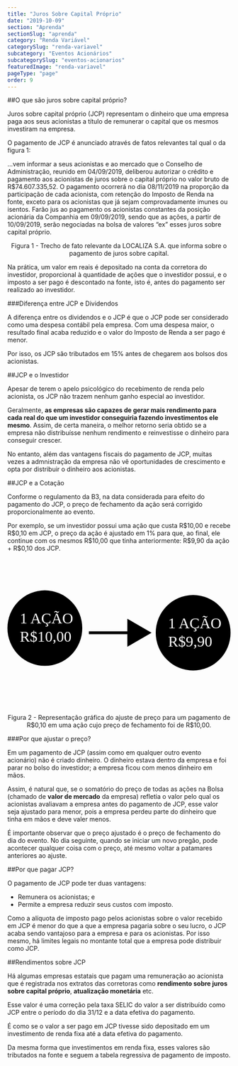 ```yaml
---
title: "Juros Sobre Capital Próprio"
date: "2019-10-09"
section: "Aprenda"
sectionSlug: "aprenda"
category: "Renda Variável"
categorySlug: "renda-variavel"
subcategory: "Eventos Acionários"
subcategorySlug: "eventos-acionarios"
featuredImage: "renda-variavel"
pageType: "page"
order: 9
---
```


##O que são juros sobre capital próprio?

Juros sobre capital próprio (JCP) representam o dinheiro que uma empresa paga aos seus acionistas a título de remunerar o capital que os mesmos investiram na empresa.

O pagamento de JCP é anunciado através de fatos relevantes tal qual o da figura 1:

<div class="citacao" id="figura1">

...vem informar a seus acionistas e ao mercado que o Conselho de Administração, reunido em 04/09/2019, deliberou autorizar o crédito e pagamento aos acionistas de juros sobre o capital próprio no valor bruto de R$74.607.335,52. O pagamento ocorrerá no dia 08/11/2019 na proporção da participação de cada acionista, com retenção do Imposto de Renda na fonte, exceto para os acionistas que já sejam comprovadamente imunes ou isentos. Farão jus ao pagamento os acionistas constantes da posição acionária da Companhia em 09/09/2019, sendo que as ações, a partir de 10/09/2019, serão negociadas na bolsa de valores “ex” esses juros sobre capital próprio.

</div>

<p class="legenda" style="text-align:center;">Figura 1 - Trecho de fato relevante da LOCALIZA S.A. que informa sobre o pagamento de juros sobre capital.</p>


Na prática, um valor em reais é depositado na conta da corretora do investidor, proporcional à quantidade de ações que o investidor possui, e o imposto a ser pago é descontado na fonte, isto é, antes do pagamento ser realizado ao investidor.

###Diferença entre JCP e Dividendos

A diferença entre os dividendos e o JCP é que o JCP pode ser considerado como uma despesa contábil pela empresa. Com uma despesa maior, o resultado final acaba reduzido e o valor do Imposto de Renda a ser pago é menor.

Por isso, os JCP são tributados em 15% antes de chegarem aos bolsos dos acionistas.



##JCP e o Investidor

Apesar de terem o apelo psicológico do recebimento de renda pelo acionista, os JCP não trazem nenhum ganho especial ao investidor.

Geralmente, **as empresas são capazes de gerar mais rendimento para cada real do que um investidor conseguiria fazendo investimentos ele mesmo**. Assim, de certa maneira, o melhor retorno seria obtido se a empresa não distribuísse nenhum rendimento e reinvestisse o dinheiro para conseguir crescer.

No entanto, além das vantagens fiscais do pagamento de JCP, muitas vezes a admnistração da empresa não vê oportunidades de crescimento e opta por distribuir o dinheiro aos acionistas.


##JCP e a Cotação

Conforme o regulamento da B3, na data considerada para efeito do pagamento do JCP, o preço de fechamento da ação será corrigido proporcionalmente ao evento.

Por exemplo, se um investidor possui uma ação que custa R\$10,00 e recebe R\$0,10 em JCP, o preço da ação é ajustado em 1% para que, ao final, ele continue com os mesmos R\$10,00 que tinha anteriormente: R\$9,90 da ação + R\$0,10 dos JCP.

<div style="text-align:center;">

<svg viewBox="0 0 300 200" class="svg-vertical-limit" preserveAspectRatio="xMidYMax meet" id="figura2">
<style type="text/css">
	.st0dividendos{fill:#FFFFFF;}
	.st1dividendos{font-family:'MyriadPro-Regular';}
	.st2dividendos{font-size:20.3493px;}
	.st3dividendos{fill:none;}
</style>
<g>
	<ellipse cx="249.7" cy="100" rx="50.3" ry="50.6"/>
	<text transform="matrix(1 0 0 1 216.0309 93.7627)" class="st0dividendos st1dividendos st2dividendos">1 AÇÃO</text>
	<text transform="matrix(1 0 0 1 216.0309 118.1627)" class="st0dividendos st1dividendos st2dividendos">R$9,90</text>
</g>
<g>
	<ellipse cx="50.3" cy="93.8" rx="50.3" ry="50.6"/>
	<text transform="matrix(1 0 0 1 16.6309 87.5254)" class="st0dividendos st1dividendos st2dividendos">1 AÇÃO</text>
	<text transform="matrix(1 0 0 1 16.6309 111.9254)" class="st0dividendos st1dividendos st2dividendos">R$10,00</text>
</g>
<polygon points="193.8,100 161.2,81.2 161.2,98.1 109.5,98.1 109.5,101.9 161.2,101.9 161.2,118.8 "/>
<rect x="-25.3" y="452" class="st3dividendos" width="2.7" height="42.7"/>
</svg>

</div>


<p class="legenda" style="text-align:center;">Figura 2 - Representação gráfica do ajuste de preço para um pagamento de R$0,10 em uma ação cujo preço de fechamento foi de R$10,00.</p>

###Por que ajustar o preço?

Em um pagamento de JCP (assim como em qualquer outro evento acionário) não é criado dinheiro. O dinheiro estava dentro da empresa e foi parar no bolso do investidor; a empresa ficou com menos dinheiro em mãos.

Assim, é natural que, se o somatório do preço de todas as ações na Bolsa (chamado de **valor de mercado** da empresa) refletia o valor pelo qual os acionistas avaliavam a empresa antes do pagamento de JCP, esse valor seja ajustado para menor, pois a empresa perdeu parte do dinheiro que tinha em mãos e deve valer menos.

É importante observar que o preço ajustado é o preço de fechamento do dia do evento. No dia seguinte, quando se iniciar um novo pregão, pode acontecer qualquer coisa com o preço, até mesmo voltar a patamares anteriores ao ajuste.

##Por que pagar JCP?

O pagamento de JCP pode ter duas vantagens:

- Remunera os acionistas; e
- Permite a empresa reduzir seus custos com imposto.

Como a alíquota de imposto pago pelos acionistas sobre o valor recebido em JCP é menor do que a que a empresa pagaria sobre o seu lucro, o JCP acaba sendo vantajoso para a empresa e para os acionistas. Por isso mesmo, há limites legais no montante total que a empresa pode distribuir como JCP.

##Rendimentos sobre JCP

Há algumas empresas estatais que pagam uma remuneração ao acionista que é registrada nos extratos das corretoras como **rendimento sobre juros sobre capital próprio**, **atualização monetária** etc.

Esse valor é uma correção pela taxa SELIC do valor a ser distribuído como JCP entre o período do dia 31/12 e a data efetiva do pagamento.

É como se o valor a ser pago em JCP tivesse sido depositado em um investimento de renda fixa até a data efetiva do pagamento.

Da mesma forma que investimentos em renda fixa, esses valores são tributados na fonte e seguem a tabela regressiva de pagamento de imposto.

